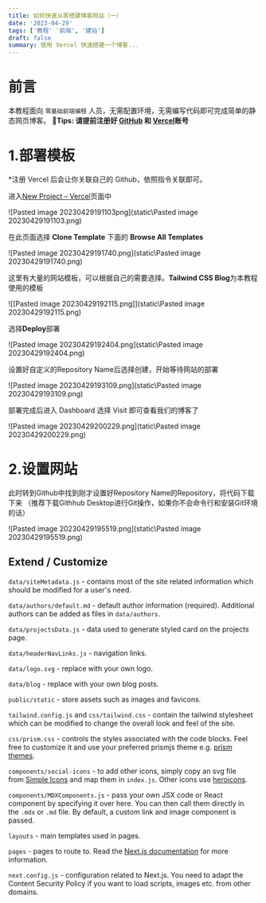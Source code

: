 ```yaml
---
title: 如何快速从零搭建博客网站（一）
date: '2023-04-29'
tags: ['教程' '前端', '建站']
draft: false
summary: 使用 Vercel 快速搭建一个博客...
---
```


# 前言
本教程面向 `零基础前端编程` 人员，无需配置环境，无需编写代码即可完成简单的静态网页博客。
**🔔Tips: 请提前注册好 [GitHub](https://github.com/) 和 [Vercel](https://vercel.com/)账号**

# 1.部署模板

*注册 Vercel 后会让你关联自己的 Github，依照指令关联即可。

进入[New Project – Vercel](https://vercel.com/new)页面中

![Pasted image 20230429191103png](static\Pasted image 20230429191103.png)

在此页面选择 **Clone Template** 下面的 **Browse All Templates**

![Pasted image 20230429191740.png](static\Pasted image 20230429191740.png)

这里有大量的网站模板，可以根据自己的需要选择。**Tailwind CSS Blog**为本教程使用的模板

![[Pasted image 20230429192115.png]](static\Pasted image 20230429192115.png)

选择**Deploy**部署

![Pasted image 20230429192404.png](static\Pasted image 20230429192404.png)

设置好自定义的Repository Name后选择创建，开始等待网站的部署

![Pasted image 20230429193109.png](static\Pasted image 20230429193109.png)

部署完成后进入 Dashboard 选择 Visit 即可查看我们的博客了

![Pasted image 20230429200229.png](tatic\Pasted image 20230429200229.png)

# 2.设置网站
此时转到Github中找到刚才设置好Repository Name的Repository，将代码下载下来
（推荐下载Githhub Desktop进行Git操作，如果你不会命令行和安装Git环境的话）

![Pasted image 20230429195519.png](static\Pasted image 20230429195519.png)

## Extend / Customize

`data/siteMetadata.js` - contains most of the site related information which should be modified for a user's need.

`data/authors/default.md` - default author information (required). Additional authors can be added as files in `data/authors`.

`data/projectsData.js` - data used to generate styled card on the projects page.

`data/headerNavLinks.js` - navigation links.

`data/logo.svg` - replace with your own logo.

`data/blog` - replace with your own blog posts.

`public/static` - store assets such as images and favicons.

`tailwind.config.js` and `css/tailwind.css` - contain the tailwind stylesheet which can be modified to change the overall look and feel of the site.

`css/prism.css` - controls the styles associated with the code blocks. Feel free to customize it and use your preferred prismjs theme e.g. [prism themes](https://github.com/PrismJS/prism-themes).

`components/social-icons` - to add other icons, simply copy an svg file from [Simple Icons](https://simpleicons.org/) and map them in `index.js`. Other icons use [heroicons](https://heroicons.com/).

`components/MDXComponents.js` - pass your own JSX code or React component by specifying it over here. You can then call them directly in the `.mdx` or `.md` file. By default, a custom link and image component is passed.

`layouts` - main templates used in pages.

`pages` - pages to route to. Read the [Next.js documentation](https://nextjs.org/docs) for more information.

`next.config.js` - configuration related to Next.js. You need to adapt the Content Security Policy if you want to load scripts, images etc. from other domains.

